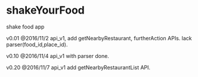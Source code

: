 # shakeYourFood
shake food app

v0.01 @2016/11/2
api_v1, add getNearbyRestaurant, furtherAction APIs.
lack parser(food_id,place_id).

v0.10 @2016/11/4
api_v1 with parser done.

v0.20 @2016/11/7
api_v1 add getNearbyRestaurantList API.
